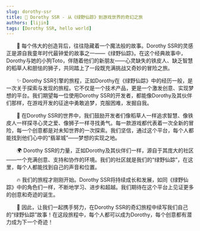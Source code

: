 ```yaml
---
slug: dorothy-ssr
title: 🌈 Dorothy SSR - 从《绿野仙踪》到游戏世界的奇幻之旅
authors: [lijin]
tags: [Dorothy SSR, hello world]
---
```


&emsp;&emsp;🌟 每个伟大的创造背后，往往隐藏着一个魔法般的故事。Dorothy SSR的灵感正是源自我童年时代最钟爱的故事之一——《绿野仙踪》。在这个经典故事中，Dorothy与她的小狗Toto，伴随着他们的新朋友——心灵缺失的铁皮人、缺乏智慧的稻草人和胆怯的狮子，共同踏上了一段既充满挑战又奇妙的冒险之旅。

&emsp;&emsp;✨ Dorothy SSR引擎的旅程，正如Dorothy在《绿野仙踪》中的经历一般，是一次关于探索与发现的旅程。它不仅是一个技术产品，更是一个激发创意、实现梦想的平台。我们期望每一位使用Dorothy SSR的开发者，都能像Dorothy及其伙伴们那样，在游戏开发的征途中勇敢追梦，克服困难，发掘自我。

&emsp;&emsp;🚀 在Dorothy SSR的世界中，我们鼓励开发者们像稻草人一样追求智慧、像铁皮人一样探寻心灵之爱、像狮子一样寻找勇气。每一款游戏都代表着一次全新的冒险，每一个创意都是对未知世界的一次探索。我们坚信，通过这个平台，每个人都能找到他们心中的“翡翠城”——梦想的实现之地。

&emsp;&emsp;🌍 Dorothy SSR的力量，正如Dorothy及其伙伴们一样，源自于其庞大的社区——一个充满创意、支持和协作的环境。我们的社区就是我们的“绿野仙踪”，在这里，每个人都能找到自己的声音和位置。

&emsp;&emsp;🔥 我们的旅程才刚刚开始。Dorothy SSR将持续成长和发展，如同《绿野仙踪》中的角色们一样，不断地学习、进步和超越。我们期待在这个平台上见证更多的创意和奇迹的诞生。

&emsp;&emsp;🤝 因此，让我们一起携手努力，在Dorothy SSR的奇幻旅程中续写我们自己的“绿野仙踪”故事！在这段旅程中，每个人都可以成为Dorothy，每个创意都有潜力成为下一个奇迹！